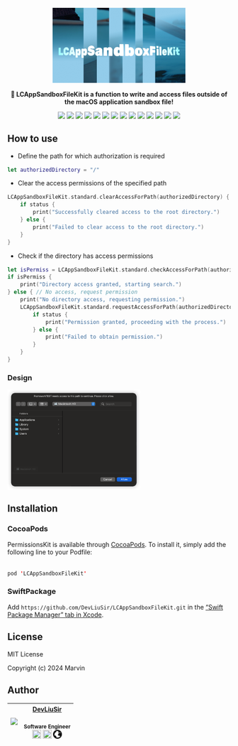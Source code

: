 <p align="center">
<img src="./Design/Icons.jpg" width="300">

<p align="center"> <b> LCAppSandboxFileKit is a function to write and access files outside of the macOS application sandbox file!</b></p>

<p align="center">
<img src="https://badgen.net/badge/icon/apple?icon=apple&label">
<img src="https://img.shields.io/badge/language-swift-orange.svg">
<img src="https://img.shields.io/badge/macOS-10.14-blue.svg">
<img src="https://img.shields.io/badge/build-passing-brightgreen">
<img src="https://img.shields.io/github/languages/top/DevLiuSir/LCAppSandboxFileKit?color=blueviolet">
<img src="https://img.shields.io/github/license/DevLiuSir/LCAppSandboxFileKit.svg">
<img src="https://img.shields.io/github/languages/code-size/DevLiuSir/LCAppSandboxFileKit?color=ff69b4&label=codeSize">
<img src="https://img.shields.io/github/repo-size/DevLiuSir/LCAppSandboxFileKit">
<img src="https://img.shields.io/github/last-commit/DevLiuSir/LCAppSandboxFileKit">
<img src="https://img.shields.io/github/commit-activity/m/DevLiuSir/LCAppSandboxFileKit">
<img src="https://img.shields.io/github/stars/DevLiuSir/LCAppSandboxFileKit.svg?style=social&label=Star">
<img src="https://img.shields.io/github/forks/DevLiuSir/LCAppSandboxFileKit?style=social">
<img src="https://img.shields.io/github/watchers/DevLiuSir/LCAppSandboxFileKit?style=social">
<a href="https://twitter.com/LiuChuan_"><img src="https://img.shields.io/twitter/follow/LiuChuan_.svg?style=social"></a>
</p>




## How to use

- Define the path for which authorization is required

```swift
let authorizedDirectory = "/"

```


- Clear the access permissions of the specified path


```swift
LCAppSandboxFileKit.standard.clearAccessForPath(authorizedDirectory) { status in
    if status {
        print("Successfully cleared access to the root directory.")
    } else {
        print("Failed to clear access to the root directory.")
    }
}
```




- Check if the directory has access permissions

```swift
let isPermiss = LCAppSandboxFileKit.standard.checkAccessForPath(authorizedDirectory)
if isPermiss {
    print("Directory access granted, starting search.")
} else { // No access, request permission
    print("No directory access, requesting permission.")
    LCAppSandboxFileKit.standard.requestAccessForPath(authorizedDirectory, canChooseDirectories: true) { status in
        if status {
            print("Permission granted, proceeding with the process.")
        } else {
            print("Failed to obtain permission.")
        }
    }
}
```



### Design
<img align="center" src="Design/preview.png" width=300> 



## Installation

### CocoaPods
PermissionsKit is available through [CocoaPods](https://cocoapods.org). To install it, simply add the following line to your Podfile:

```swift

pod 'LCAppSandboxFileKit'

```



### SwiftPackage

Add `https://github.com/DevLiuSir/LCAppSandboxFileKit.git` in the [“Swift Package Manager” tab in Xcode](https://developer.apple.com/documentation/xcode/adding_package_dependencies_to_your_app).


## License

MIT License

Copyright (c) 2024 Marvin


## Author

| [<img src="https://avatars2.githubusercontent.com/u/11488337?s=460&v=4" width="120px;"/>](https://github.com/DevLiuSir)  |  [DevLiuSir](https://github.com/DevLiuSir)<br/><br/><sub>Software Engineer</sub><br/> [<img align="center" src="https://cdn.jsdelivr.net/npm/simple-icons@3.0.1/icons/twitter.svg" height="20" width="20"/>][1] [<img align="center" src="https://cdn.jsdelivr.net/npm/simple-icons@3.0.1/icons/github.svg" height="20" width="20"/>][2] [<img align="center" src="https://raw.githubusercontent.com/iconic/open-iconic/master/svg/globe.svg" height="20" width="20"/>][3]|
| :------------: | :------------: |

[1]: https://twitter.com/LiuChuan_
[2]: https://github.com/DevLiuSir
[3]: https://devliusir.com/